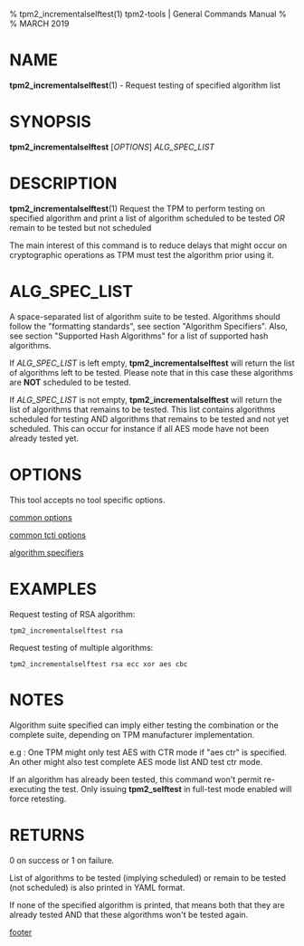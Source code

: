 % tpm2_incrementalselftest(1) tpm2-tools | General Commands Manual
%
% MARCH 2019

# NAME

**tpm2_incrementalselftest**(1) - Request testing of specified algorithm list

# SYNOPSIS

**tpm2_incrementalselftest** [*OPTIONS*] _ALG\_SPEC\_LIST_

# DESCRIPTION

**tpm2_incrementalselftest**(1) Request the TPM to perform testing on specified algorithm
and print a list of algorithm scheduled to be tested *OR* remain to be tested but not 
scheduled

The main interest of this command is to reduce delays that might occur on cryptographic 
operations as TPM must test the algorithm prior using it.

# ALG\_SPEC\_LIST

A space-separated list of algorithm suite to be tested. Algorithms should follow the
"formatting standards", see section "Algorithm Specifiers". Also, see section 
"Supported Hash Algorithms" for a list of supported hash algorithms.

If _ALG\_SPEC\_LIST_ is left empty, **tpm2_incrementalselftest** will return the list of
algorithms left to be tested. Please note that in this case these algorithms are **NOT** 
scheduled to be tested.

If _ALG\_SPEC\_LIST_ is not empty, **tpm2_incrementalselftest** will return the list of
algorithms that remains to be tested. This list contains algorithms scheduled for testing
AND algorithms that remains to be tested and not yet scheduled. This can occur for 
instance if all AES mode have not been already tested yet.

# OPTIONS

This tool accepts no tool specific options.

[common options](common/options.md)

[common tcti options](common/tcti.md)

[algorithm specifiers](common/alg.md)

# EXAMPLES

Request testing of RSA algorithm:

```
tpm2_incrementalselftest rsa
```

Request testing of multiple algorithms:

```
tpm2_incrementalselftest rsa ecc xor aes cbc
```

# NOTES

Algorithm suite specified can imply either testing the combination or the complete suite, 
depending on TPM manufacturer implementation.

e.g : One TPM might only test AES with CTR mode if "aes ctr" is specified. An other might
also test complete AES mode list AND test ctr mode.

If an algorithm has already been tested, this command won't permit re-executing the test. Only
issuing **tpm2_selftest** in full-test mode enabled will force retesting.

# RETURNS

0 on success or 1 on failure.

List of algorithms to be tested (implying scheduled) or remain to be tested (not scheduled) is
also printed in YAML format.

If none of the specified algorithm is printed, that means both that they are already tested
AND that these algorithms won't be tested again.

[footer](common/footer.md)
